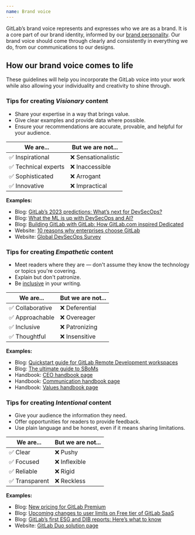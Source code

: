 ```yaml
---
name: Brand voice
---
```


GitLab’s brand voice represents and expresses who we are as a brand. It is a core part of our brand identity, informed by our [brand personality](/brand-overview/introduction/#brand-personality). Our brand voice should come through clearly and consistently in everything we do, from our communications to our designs.

## How our brand voice comes to life

These guidelines will help you incorporate the GitLab voice into your work while also allowing your individuality and creativity to shine through.

### Tips for creating *Visionary* content

- Share your expertise in a way that brings value.
- Give clear examples and provide data where possible.
- Ensure your recommendations are accurate, provable, and helpful for your audience.

| We are... | But we are **not**... |
| ------ | ------ |
| ✅ Inspirational | ❌ Sensationalistic |
| ✅ Technical experts | ❌ Inaccessible |
| ✅ Sophisticated | ❌ Arrogant |
| ✅ Innovative | ❌ Impractical |

**Examples:**

- Blog: [GitLab’s 2023 predictions: What’s next for DevSecOps?](https://about.gitlab.com/blog/2023/01/26/whats-next-for-devsecops/)
- Blog: [What the ML is up with DevSecOps and AI?](https://about.gitlab.com/blog/2023/03/16/what-the-ml-ai/)
- Blog: [Building GitLab with GitLab: How GitLab.com inspired Dedicated](https://about.gitlab.com/blog/2023/08/03/building-gitlab-with-gitlabcom-how-gitlab-inspired-dedicated/)
- Website: [10 reasons why enterprises choose GitLab](https://about.gitlab.com/why-gitlab/)
- Website: [Global DevSecOps Survey](https://about.gitlab.com/developer-survey/)

### Tips for creating *Empathetic* content

- Meet readers where they are — don't assume they know the technology or topics you're covering.
- Explain but don't patronize.
- Be [inclusive](https://handbook.gitlab.com/handbook/marketing/blog/#diversity-inclusion-and-belonging-dib-checklist-for-blog-writers) in your writing.

| We are... | But we are **not**... |
| ------ | ------ |
| ✅ Collaborative | ❌ Deferential |
| ✅ Approachable | ❌ Overeager |
| ✅ Inclusive | ❌ Patronizing |
| ✅ Thoughtful | ❌ Insensitive |

**Examples:**

- Blog: [Quickstart guide for GitLab Remote Development workspaces](https://about.gitlab.com/blog/2023/06/26/quick-start-guide-for-gitlab-workspaces/)
- Blog: [The ultimate guide to SBoMs](https://about.gitlab.com/blog/2022/10/25/the-ultimate-guide-to-sboms/)
- Handbook: [CEO handbook page](https://handbook.gitlab.com/handbook/ceo/)
- Handbook: [Communication handbook page](https://handbook.gitlab.com/handbook/communication/)
- Handbook: [Values handbook page](https://handbook.gitlab.com/handbook/values/)

### Tips for creating *Intentional* content

- Give your audience the information they need.
- Offer opportunities for readers to provide feedback.
- Use plain language and be honest, even if it means sharing limitations.

| We are... | But we are **not**... |
| ------ | ------ |
| ✅ Clear | ❌ Pushy |
| ✅ Focused | ❌ Inflexible |
| ✅ Reliable | ❌ Rigid |
| ✅ Transparent | ❌ Reckless |

**Examples:**

- Blog: [New pricing for GitLab Premium](https://about.gitlab.com/blog/2023/03/02/gitlab-premium-update/)
- Blog: [Upcoming changes to user limits on Free tier of GitLab SaaS](https://about.gitlab.com/blog/2022/03/24/efficient-free-tier/)
- Blog: [GitLab’s first ESG and DIB reports: Here’s what to know](https://about.gitlab.com/blog/2023/07/26/gitlab-first-esg-and-dib-reports/)
- Website: [GitLab Duo solution page](https://about.gitlab.com/gitlab-duo/)
